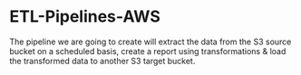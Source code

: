 # ETL-Pipelines-AWS
The pipeline we are going to create will extract the data from the S3 source bucket on a scheduled basis, create a report using transformations &amp; load the transformed data to another S3 target bucket.

